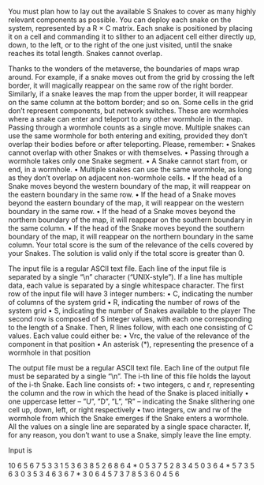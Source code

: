 You must plan how to lay out the available S Snakes to cover as many highly relevant components as possible.
You can deploy each snake on the system, represented by a R × C matrix. Each snake is positioned by placing it on a cell and commanding it to slither to an adjacent cell either directly up, down, to the left, or to the right of the one just visited, until the snake reaches its total length. Snakes cannot overlap.

Thanks to the wonders of the metaverse, the boundaries of maps wrap around. For example, if a snake moves out from the grid by crossing the left border, it will magically reappear on the same row of the right border. Similarly, if a snake leaves the map from the upper border, it will reappear on the same column at the bottom border; and so on.
Some cells in the grid don’t represent components, but network switches. These are wormholes where a snake can enter and teleport to any other wormhole in the map. Passing through a wormhole counts as a single move. Multiple snakes can use the same wormhole for both entering and exiting, provided they don’t overlap their bodies before or after teleporting. Please, remember:
• Snakes cannot overlap with other Snakes or with themselves.
• Passing through a wormhole takes only one Snake segment.
• A Snake cannot start from, or end, in a wormhole.
• Multiple snakes can use the same wormhole, as long as they don’t overlap on adjacent non-wormhole cells.
• If the head of a Snake moves beyond the western boundary of the map, it will reappear on the eastern boundary in the same row.
• If the head of a Snake moves beyond the eastern boundary of the map, it will reappear on the western boundary in the same row.
• If the head of a Snake moves beyond the northern boundary of the map, it will reappear on the southern boundary in the same column.
• If the head of the Snake moves beyond the southern boundary of the map, it will reappear on the northern boundary in the same column.
Your total score is the sum of the relevance of the cells covered by your Snakes.
The solution is valid only if the total score is greater than 0.


The input file is a regular ASCII text file. Each line of the input file is separated 
by a single “\n” character (“UNIX-style”). If a line has multiple data, each value 
is separated by a single whitespace character. The first row of the input file 
will have 3 integer numbers: 
•  C, indicating the number of columns of the system grid 
•  R, indicating the number of rows of the system grid 
•  S, indicating the number of Snakes available to the player 
The second row is composed of S integer values, with each one corresponding 
to the length of a Snake. Then, R lines follow, with each one consisting of C 
values. Each value could either be: 
•  Vrc, the value of the relevance of the component in that position 
•  An asterisk (*), representing the presence of a wormhole in that position 




The output file must be a regular ASCII text file. Each line of the output file must be separated by a single “\n”. The i-th line of this file holds the layout of the i-th Snake. Each line consists of:
• two integers, c and r, representing the column and the row in which the head of the Snake is placed initially
• one uppercase letter – ”U”, ”D”, ”L”, ”R” – indicating the Snake slithering one cell up, down, left, or right respectively
• two integers, cw and rw of the wormhole from which the Snake emerges if the Snake enters a wormhole.
All the values on a single line are separated by a single space character.
If, for any reason, you don’t want to use a Snake, simply leave the line empty.

Input is

10 6 5
6 7 5 3 3
1 5 3 6 3 8 5 2 6 8
6 4 * 0 5 3 7 5 2 8
3 4 5 0 3 6 4 * 5 7
3 5 6 3 0 3 5 3 4 6
3 6 7 * 3 0 6 4 5 7
3 7 8 5 3 6 0 4 5 6

